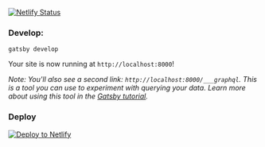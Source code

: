 [![Netlify Status](https://api.netlify.com/api/v1/badges/1b480710-a1ee-41ae-9f16-58de4e38082c/deploy-status)](https://app.netlify.com/sites/serene-mestorf-208d1e/deploys)

### **Develop:**

```shell
gatsby develop
```

Your site is now running at `http://localhost:8000`!

_Note: You'll also see a second link: _`http://localhost:8000/___graphql`_. This is a tool you can use to experiment with querying your data. Learn more about using this tool in the [Gatsby tutorial](https://www.gatsbyjs.com/tutorial/part-five/#introducing-graphiql)._

### Deploy

[![Deploy to Netlify](https://www.netlify.com/img/deploy/button.svg)](https://app.netlify.com/sites/serene-mestorf-208d1e/deploys)

